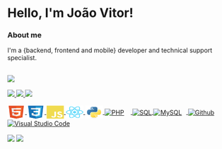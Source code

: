 
# Hello, I'm João Vitor! 

### About me
I'm a {backend, frontend and mobile} developer and technical support specialist.

<br><a href="https://joao-vitor-carvalho.github.io/" target="_blank"><img src="https://img.shields.io/static/v1?label=Portifolio&message=DevOps&color=violet" target="_blank"></a> 

<div align="left">
  <a href="https://github.com/joao-vitor-carvalho">
  <img height="180em" src="https://github-readme-stats-ruby-one.vercel.app/api?username=joao-vitor-carvalho&show_icons=true&theme=radical&include_all_commits=true&count_private=true"/>
  <img height="180em" src="https://github-readme-stats-ruby-one.vercel.app/api/top-langs/?username=joao-vitor-carvalho&layout=compact&langs_count=7&theme=radical"/>
  <img height="180em" src="https://github-readme-stats.vercel.app/api?username=elibooklover&count_private=true&theme=radical
"/>    
</div>
  
 
<div style="display: inline_block"><br>
  <img align="center" alt="HTML" height="30" width="40" src="https://raw.githubusercontent.com/devicons/devicon/master/icons/html5/html5-original.svg">
  <img align="center" alt="CSS" height="30" width="40" src="https://raw.githubusercontent.com/devicons/devicon/master/icons/css3/css3-original.svg">
  <img align="center" alt="JS" height="30" width="40" src="https://raw.githubusercontent.com/devicons/devicon/master/icons/javascript/javascript-plain.svg">
  <img align="center" alt="React" height="30" width="40" src="https://raw.githubusercontent.com/devicons/devicon/master/icons/react/react-original.svg">
  <img align="center" alt="Python" height="30" width="40" src="https://raw.githubusercontent.com/devicons/devicon/master/icons/python/python-original.svg">
  <img align="center" alt="PHP" width="49px" src="https://www.php.net/images/logos/new-php-logo.svg" style="padding-right:15px;">  
  <img align="center" alt="SQL" height="30" width="30" src="https://user-images.githubusercontent.com/104440384/218635686-f8b56c01-19dd-451e-b787-4ab7d2e9fed2.png">
  <img align="center" alt="MySQL" width="26px" src="https://cdn.jsdelivr.net/gh/devicons/devicon/icons/mysql/mysql-original.svg" style="padding-right:10px;"> 
  <img align="center" alt="Github" height="30" width="30" src="https://user-images.githubusercontent.com/104440384/214586360-9770dad2-d14c-4927-b238-56cffa0409a9.png">
  <img align="center" alt="Visual Studio Code" width="26px" src="https://cdn.jsdelivr.net/gh/devicons/devicon/icons/vscode/vscode-original.svg" style="padding-right:10px;">
  </div>
  
  <br>
  <div>
  <a href = "mailto:jvcbcarvalho@gmail.com"><img src="https://img.shields.io/badge/-Gmail-%23333?style=for-the-badge&logo=gmail&logoColor=white" target="_blank"></a>
  <a href="https://www.linkedin.com/in/jo%C3%A3o-vitor-carvalho-barros-7500a9222/" target="_blank"><img src="https://img.shields.io/badge/-LinkedIn-%230077B5?style=for-the-badge&logo=linkedin&logoColor=white" target="_blank"></a>
 
  
</div>
<br/>

